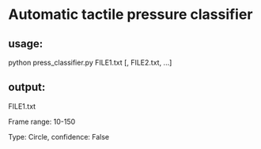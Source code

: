 # Automatic tactile pressure classifier

## usage:

python press_classifier.py FILE1.txt [, FILE2.txt, ...]

## output:
FILE1.txt

Frame range: 10-150

Type: Circle, confidence: False
